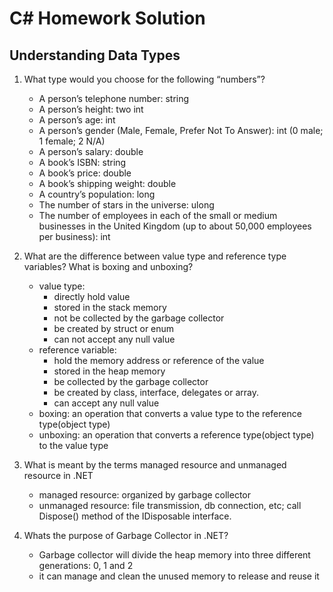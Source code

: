 # C# Homework Solution

## Understanding Data Types

1. What type would you choose for the following “numbers”?
   - A person’s telephone number: string
   - A person’s height: two int
   - A person’s age: int
   - A person’s gender (Male, Female, Prefer Not To Answer): int (0 male; 1 female; 2 N/A)
   - A person’s salary: double
   - A book’s ISBN: string
   - A book’s price: double
   - A book’s shipping weight: double
   - A country’s population: long
   - The number of stars in the universe: ulong
   - The number of employees in each of the small or medium businesses in the
     United Kingdom (up to about 50,000 employees per business): int

2. What are the difference between value type and reference type variables? What is
   boxing and unboxing?
   - value type: 
     - directly hold value
     - stored in the stack memory
     - not be collected by the garbage collector
     -  be created by struct or enum
     - can not accept any null value
   - reference variable: 
     -  hold the memory address or reference of the value
     -  stored in the heap memory
     - be collected by the garbage collector
     -  be created by class, interface, delegates or array.
     - can accept any null value 
   - boxing: an operation that converts a value type to the reference type(object type)
   - unboxing: an operation that converts a reference type(object type) to the value type

3. What is meant by the terms managed resource and unmanaged resource in .NET
   - managed resource: organized by garbage collector 
   - unmanaged resource: file transmission, db connection, etc; call Dispose() method of the IDisposable interface. 

4. Whats the purpose of Garbage Collector in .NET?
   - Garbage collector will divide the heap memory into three different generations: 0, 1 and 2
   - it can manage and clean the unused memory to release and reuse it